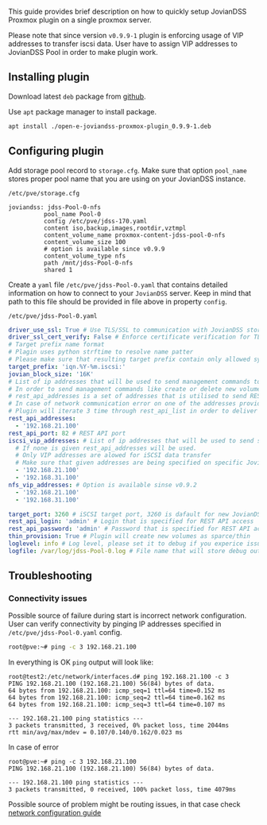 This guide provides brief description on how to quickly setup JovianDSS Proxmox plugin on a single proxmox server.

Please note that since version `v0.9.9-1` plugin is enforcing usage of VIP addresses to transfer iscsi data.
User have to assign VIP addresses to JovianDSS Pool in order to make plugin work.

## Installing plugin

Download latest `deb` package from [github](https://github.com/open-e/JovianDSS-Proxmox/releases).

Use `apt` package manager to install package.
```bash
apt install ./open-e-joviandss-proxmox-plugin_0.9.9-1.deb
```

## Configuring plugin

Add storage pool record to `storage.cfg`. Make sure that option `pool_name` stores proper pool name that you are using on your JovianDSS instance.

`/etc/pve/storage.cfg` 

```
joviandss: jdss-Pool-0-nfs
          pool_name Pool-0
          config /etc/pve/jdss-170.yaml
          content iso,backup,images,rootdir,vztmpl
          content_volume_name proxmox-content-jdss-pool-0-nfs
          content_volume_size 100
          # option is available since v0.9.9
          content_volume_type nfs
          path /mnt/jdss-Pool-0-nfs
          shared 1
```


Create a `yaml` file `/etc/pve/jdss-Pool-0.yaml` that contains detailed information on how to connect to your `JovianDSS` server.
Keep in mind that path to this file should be provided in file above in property `config`.

`/etc/pve/jdss-Pool-0.yaml`
```yaml
driver_use_ssl: True # Use TLS/SSL to communication with JovianDSS storage
driver_ssl_cert_verify: False # Enforce certificate verification for TLS/SSL communication.  Option is available since v0.9.8
# Target prefix name format
# Plagin uses python strftime to resolve name patter
# Please make sure that resulting target prefix contain only allowed symbols
target_prefix: 'iqn.%Y-%m.iscsi:'
jovian_block_size: '16K'
# List of ip addresses that will be used to send management commands to JovianDSS
# In order to send management commands like create or delete new volume plugin uses JovianDSS REST API
# rest_api_addresses is a set of addresses that is utilised to send REST requests to JovainDSS
# In case of network communication error on one of the addresses provided below plugin will switch to the next one
# Plugin will iterate 3 time through rest_api_list in order to deliver management commands
rest_api_addresses: 
  - '192.168.21.100'
rest_api_port: 82 # REST API port
iscsi_vip_addresses: # List of ip addresses that will be used to send storage data over iscsi protocol.  Option is available sinse v0.9.9-1
  # If none is given rest_api_addresses will be used.
  # Only VIP addresses are alowed for iSCSI data transfer
  # Make sure that given addresses are being specified on specific JovianDSS Pool
  - '192.168.21.100'
  - '192.168.31.100'
nfs_vip_addresses: # Option is available sinse v0.9.2
  - '192.168.21.100'
  - '192.168.31.100'

target_port: 3260 # iSCSI target port, 3260 is dafault for new JovianDSS
rest_api_login: 'admin' # Login that is specified for REST API access
rest_api_password: 'admin' # Password that is specified for REST API access
thin_provision: True # Plugin will create new volumes as sparce/thin
loglevel: info # Log level, please set it to debug if you experice issues with plugin
logfile: /var/log/jdss-Pool-0.log # File name that will store debug output
```

## Troubleshooting

### Connectivity issues
Possible source of failure during start is incorrect network configuration.
User can verify connectivity by pinging IP addresses specified in `/etc/pve/jdss-Pool-0.yaml` config.
```bash
root@pve:~# ping -c 3 192.168.21.100
```
In everything is OK `ping` output will look like:
```
root@test2:/etc/network/interfaces.d# ping 192.168.21.100 -c 3
PING 192.168.21.100 (192.168.21.100) 56(84) bytes of data.
64 bytes from 192.168.21.100: icmp_seq=1 ttl=64 time=0.152 ms
64 bytes from 192.168.21.100: icmp_seq=2 ttl=64 time=0.162 ms
64 bytes from 192.168.21.100: icmp_seq=3 ttl=64 time=0.107 ms

--- 192.168.21.100 ping statistics ---
3 packets transmitted, 3 received, 0% packet loss, time 2044ms
rtt min/avg/max/mdev = 0.107/0.140/0.162/0.023 ms

```
In case of error
```
root@pve:~# ping -c 3 192.168.21.100
PING 192.168.21.100 (192.168.21.100) 56(84) bytes of data.

--- 192.168.21.100 ping statistics ---
3 packets transmitted, 0 received, 100% packet loss, time 4079ms
```
Possible source of problem might be routing issues, in that case check [network configuration guide](https://github.com/open-e/JovianDSS-Proxmox/wiki/Network-configuration)
